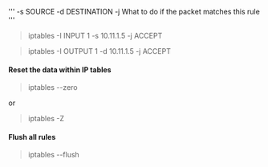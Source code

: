 
'''
-s SOURCE
-d DESTINATION
-j What to do if the packet matches this rule
'''

> iptables -I INPUT 1 -s 10.11.1.5 -j ACCEPT

> iptables -I OUTPUT 1 -d 10.11.1.5 -j ACCEPT



#### Reset the data within IP tables
> iptables --zero

or

> iptables -Z

#### Flush all rules
> iptables --flush
